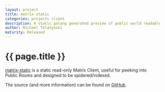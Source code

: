```yaml
---
layout: project
title: matrix-static
categories: projects client
description: A static golang generated preview of public world readable Matrix rooms
author: Michael Telatynski
maturity: Released
---
```


# {{ page.title }}
[matrix-static](https://view.matrix.org) is a static read-only Matrix Client, useful for peeking into Public Rooms and designed to be spidered/indexed.

The source (and more information) can be found on [GitHub](https://github.com/t3chguy/matrix-static).
